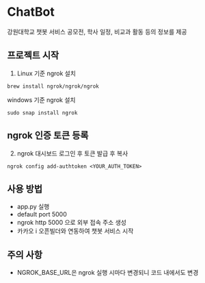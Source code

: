 # ChatBot
강원대학교 챗봇 서비스
공모전, 학사 일정, 비교과 활동 등의 정보를 제공

## 프로젝트 시작
1. Linux 기준 ngrok 설치
```
brew install ngrok/ngrok/ngrok
```
windows 기준 ngrok 설치
```
sudo snap install ngrok
```
## ngrok 인증 토큰 등록

2. ngrok 대시보드 로그인 후 토큰 발급 후 복사
```
ngrok config add-authtoken <YOUR_AUTH_TOKEN>
```
## 사용 방법
- app.py 실행
- default port 5000
- ngrok http 5000 으로 외부 접속 주소 생성
- 카카오 i 오픈빌더와 연동하여 챗봇 서비스 시작

## 주의 사항
- NGROK_BASE_URL은 ngrok 실행 시마다 변경되니 코드 내에서도 변경